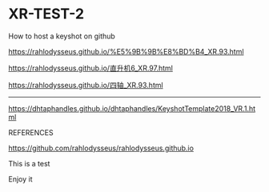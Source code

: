 # XR-TEST-2
How to host a keyshot on github

https://rahlodysseus.github.io/%E5%9B%9B%E8%BD%B4_XR.93.html

https://rahlodysseus.github.io/直升机6_XR.97.html

https://rahlodysseus.github.io/四轴_XR.93.html

_________________


https://dhtaphandles.github.io/dhtaphandles/KeyshotTemplate2018_VR.1.html

REFERENCES

https://github.com/rahlodysseus/rahlodysseus.github.io

This is a test

Enjoy it
